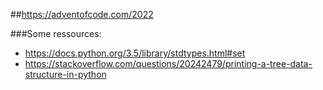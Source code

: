 ##https://adventofcode.com/2022

###Some ressources:
- https://docs.python.org/3.5/library/stdtypes.html#set
- https://stackoverflow.com/questions/20242479/printing-a-tree-data-structure-in-python